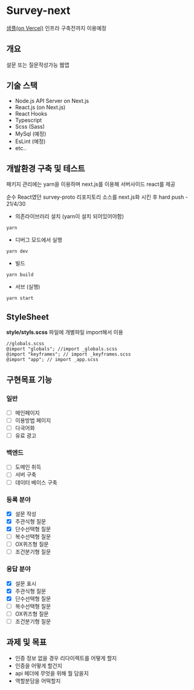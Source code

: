 # Survey-next

[샘플(on Vercel)](https://survey-next-five.vercel.app/)
인프라 구축전까지 이용예정

## 개요

설문 또는 질문작성가능 웹앱

## 기술 스택

- Node.js API Server on Next.js
- React.js (on Next.js)
- React Hooks
- Typescript
- Scss (Sass)
- MySql (예정)
- EsLint (예정)
- etc..

## 개발환경 구축 및 테스트

패키지 관리에는 yarn을 이용하며 next.js를 이용해 서버사이드 react를 제공

순수 React였던 survey-proto 리포지토리 소스를 next.js화 시킨 후 hard push - 21/4/30

- 의존라이브러리 설치 (yarn이 설치 되어있어야함)

```
yarn
```

- 디버그 모드에서 실행

```
yarn dev
```

- 빌드

```
yarn build
```

- 서브 (실행)

```
yarn start
```

## StyleSheet

**style/styls.scss** 파일에 개별파일 import해서 이용

```
//globals.scss
@import "globals"; //import _globals.scss
@import "keyframes"; // import _keyframes.scss
@import "app"; // import _app.scss
```

## 구현목표 기능

### 일반

- [ ] 메인페이지
- [ ] 이용방법 페이지
- [ ] 다국어화
- [ ] 유료 광고

### 백엔드

- [ ] 도메인 취득
- [ ] 서버 구축
- [ ] 데이터 베이스 구축

### 등록 분야

- [x] 설문 작성
- [x] 주관식형 질문
- [x] 단수선택형 질문
- [ ] 복수선택형 질문
- [ ] OX퀴즈형 질문
- [ ] 조건분기형 질문

### 응답 분야

- [x] 설문 표시
- [x] 주관식형 질문
- [x] 단수선택형 질문
- [ ] 복수선택형 질문
- [ ] OX퀴즈형 질문
- [ ] 조건분기형 질문

## 과제 및 목표

- 인증 정보 없을 경우 리다이렉트를 어떻게 할지
- 인증을 어떻게 할건지
- api 헤더에 무엇을 위해 뭘 담을지
- 역할분담을 어떡할지
